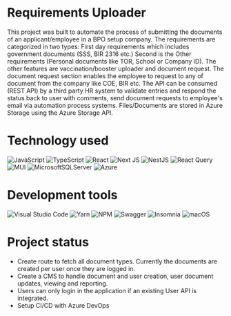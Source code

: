 Requirements Uploader
===

This project was built to automate the process of submitting the documents of an applicant/employee in a BPO setup company. The requirements are categorized in two types: First day requirements which includes government documents (SSS, BIR 2316 etc.) Second is the Other requirements (Personal documents like TOR, School or Company ID). The other features are vaccination/booster uploader and document request. The document request section enables the employee to request to any of document from the company like COE, BIR etc. The API can be consumed (REST API) by a third party HR system to validate entries and respond the status back to user with comments, send document requests to employee's email via automation process systems. Files/Documents are stored in Azure Storage using the Azure Storage API.
#
# Technology used
![JavaScript](https://img.shields.io/badge/javascript-%23323330.svg?style=for-the-badge&logo=javascript&logoColor=%23F7DF1E) ![TypeScript](https://img.shields.io/badge/typescript-%23007ACC.svg?style=for-the-badge&logo=typescript&logoColor=white) ![React](https://img.shields.io/badge/react-%2320232a.svg?style=for-the-badge&logo=react&logoColor=%2361DAFB) ![Next JS](https://img.shields.io/badge/Next-black?style=for-the-badge&logo=next.js&logoColor=white) 
![NestJS](https://img.shields.io/badge/nestjs-%23E0234E.svg?style=for-the-badge&logo=nestjs&logoColor=white) 	![React Query](https://img.shields.io/badge/-React%20Query-FF4154?style=for-the-badge&logo=react%20query&logoColor=white) ![MUI](https://img.shields.io/badge/MUI-%230081CB.svg?style=for-the-badge&logo=mui&logoColor=white) ![MicrosoftSQLServer](https://img.shields.io/badge/Microsoft%20SQL%20Sever-CC2927?style=for-the-badge&logo=microsoft%20sql%20server&logoColor=white) ![Azure](https://img.shields.io/badge/azure-%230072C6.svg?style=for-the-badge&logo=microsoftazure&logoColor=white) 
#
# Development tools
![Visual Studio Code](https://img.shields.io/badge/Visual%20Studio%20Code-0078d7.svg?style=for-the-badge&logo=visual-studio-code&logoColor=white) ![Yarn](https://img.shields.io/badge/yarn-%232C8EBB.svg?style=for-the-badge&logo=yarn&logoColor=white) 	![NPM](https://img.shields.io/badge/NPM-%23000000.svg?style=for-the-badge&logo=npm&logoColor=white) ![Swagger](https://img.shields.io/badge/-Swagger-%23Clojure?style=for-the-badge&logo=swagger&logoColor=white) ![Insomnia](https://img.shields.io/badge/Insomnia-black?style=for-the-badge&logo=insomnia&logoColor=5849BE) ![macOS](https://img.shields.io/badge/mac%20os-000000?style=for-the-badge&logo=macos&logoColor=F0F0F0)
#
# Project status
- Create route to fetch all document types. Currently the documents are created per user once they are logged in.
- Create a CMS to handle document and user creation, user document updates, viewing and reporting.
- Users can only login in the application if an existing User API is integrated.
- Setup CI/CD with Azure DevOps


